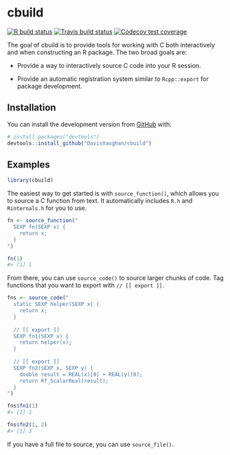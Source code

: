 
<!-- README.md is generated from README.Rmd. Please edit that file -->

# cbuild

<!-- badges: start -->

[![R build
status](https://github.com/DavisVaughan/cbuild/workflows/R-CMD-check/badge.svg)](https://github.com/DavisVaughan/cbuild)
[![Travis build
status](https://travis-ci.org/DavisVaughan/cbuild.svg?branch=master)](https://travis-ci.org/DavisVaughan/cbuild)
[![Codecov test
coverage](https://codecov.io/gh/DavisVaughan/cbuild/branch/master/graph/badge.svg)](https://codecov.io/gh/DavisVaughan/cbuild?branch=master)
<!-- badges: end -->

The goal of cbuild is to provide tools for working with C both
interactively and when constructing an R package. The two broad goals
are:

  - Provide a way to interactively source C code into your R session.

  - Provide an automatic registration system similar to `Rcpp::export`
    for package development.

## Installation

You can install the development version from
[GitHub](https://github.com/) with:

``` r
# install.packages("devtools")
devtools::install_github("DavisVaughan/cbuild")
```

## Examples

``` r
library(cbuild)
```

The easiest way to get started is with `source_function()`, which allows
you to source a C function from text. It automatically includes `R.h`
and `Rinternals.h` for you to use.

``` r
fn <- source_function("
  SEXP fn(SEXP x) {
    return x;
  }
")

fn(1)
#> [1] 1
```

From there, you can use `source_code()` to source larger chunks of code.
Tag functions that you want to export with `// [[ export ]]`.

``` r
fns <- source_code("
  static SEXP helper(SEXP x) {
    return x;
  }
  
  // [[ export ]]
  SEXP fn1(SEXP x) {
    return helper(x);
  }
  
  // [[ export ]]
  SEXP fn2(SEXP x, SEXP y) {
    double result = REAL(x)[0] + REAL(y)[0];
    return Rf_ScalarReal(result);
  }
")

fns$fn1(1)
#> [1] 1

fns$fn2(1, 2)
#> [1] 3
```

If you have a full file to source, you can use `source_file()`.
